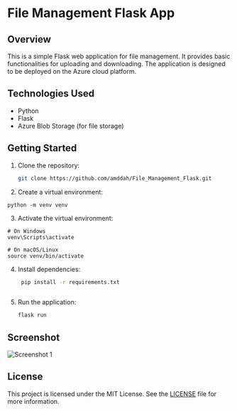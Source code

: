 # File Management Flask App

## Overview

This is a simple Flask web application for file management. It provides basic functionalities for uploading and downloading. The application is designed to be deployed on the Azure cloud platform.

## Technologies Used

- Python
- Flask
- Azure Blob Storage (for file storage)

## Getting Started

1. Clone the repository:

   ```bash
   git clone https://github.com/amddah/File_Management_Flask.git
   ```
2. Create a virtual environment:

```shell
python -m venv venv
```

3. Activate the virtual environment:

```shell
# On Windows
venv\Scripts\activate

# On macOS/Linux
source venv/bin/activate
```
4. Install dependencies:
   ```bash
    pip install -r requirements.txt
  
5. Run the application:
    ```bash
    flask run
## Screenshot

![Screenshot 1](./screen.jpg)

## License

This project is licensed under the MIT License. See the [LICENSE](LICENSE) file for more information.

